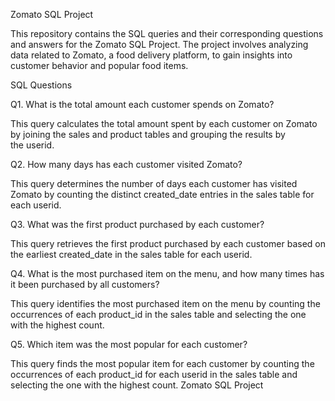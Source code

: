 
Zomato SQL Project

This repository contains the SQL queries and their corresponding questions and answers for the Zomato SQL Project. The project involves analyzing data related to Zomato, a food delivery platform, to gain insights into customer behavior and popular food items.

SQL Questions 

Q1. What is the total amount each customer spends on Zomato? 

This query calculates the total amount spent by each customer on Zomato by joining the sales and product tables and grouping the results by the userid. 

Q2. How many days has each customer visited Zomato? 

This query determines the number of days each customer has visited Zomato by counting the distinct created_date entries in the sales table for each userid. 

Q3. What was the first product purchased by each customer? 

This query retrieves the first product purchased by each customer based on the earliest created_date in the sales table for each userid. 

Q4. What is the most purchased item on the menu, and how many times has it been purchased by all customers? 

This query identifies the most purchased item on the menu by counting the occurrences of each product_id in the sales table and selecting the one with the highest count. 

Q5. Which item was the most popular for each customer? 

This query finds the most popular item for each customer by counting the occurrences of each product_id for each userid in the sales table and selecting the one with the highest count.
Zomato SQL Project



